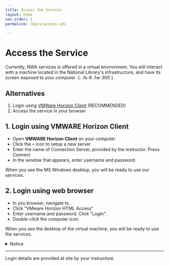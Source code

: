 ```yaml
---
title: Access the Service
layout: home
nav_order: 2
permalink: /docs/access-vdi

---
```


# Access the Service
Currently, NWA services is offered in a virtual environment. You will interact with a machine located in the National Library's infrastructure, and have its screen exposed to your computer.
{: .fs-6 .fw-300 }

## Alternatives
1. Login using [VMWare Horizon Client](https://www.vmware.com/go/viewclients) (RECOMMENDED)
2. Access the service in your browser


## 1. Login using VMWARE Horizon Client
- Open **VMWARE Horizon Client** on your computer
- Click the `+` icon to setup a new server
- Enter the name of Connection Server, provided by the instructor. Press Connect
- In the window that appears, enter username and password.

When you see the MS Windows desktop, you will be ready to use our services.

## 2. Login using web browser
- In you browser, navigate to.
- Click "VMware Horizon HTML Access"
- Enter username and password. Click "Login".
- Double-click the computer icon.

When you see the desktop of the virtual machine, you will be ready to use the services.

<details>
    <summary>Notice</summary>
    With HTML access, the virtual machine will be displayed in one of your browser tabs. If you are used to keyboard shortcuts to switch between applications or tabs, you may experience some confusions. E.g. `Ctrl+W`` will close your browser tab and shut down your virtual environment, forcing you to login again.
</details>


----

Login details are provided at site by your instructure. 
